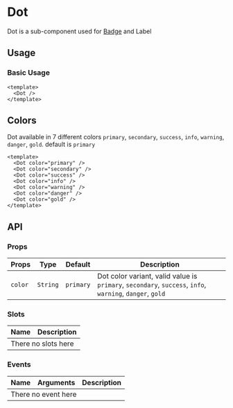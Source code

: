 <script setup>
  import Dot from './Dot.vue'
</script>

<style scoped lang="postcss">
  .preview {
    .dot {
      margin-right: 1rem;

      &:last-child {
        margin-right: 0;
      }
    }
  }
</style>

# Dot
Dot is a sub-component used for [Badge](/badge/component) and Label

## Usage

### Basic Usage

<preview>
  <Dot />
</preview>

```vue
<template>
  <Dot />
</template>
```

## Colors
Dot available in 7 different colors `primary`, `secondary`, `success`, `info`, `warning`, `danger`, `gold`. default is `primary`

<preview>
  <Dot color="primary" />
  <Dot color="secondary" />
  <Dot color="success" />
  <Dot color="info" />
  <Dot color="warning" />
  <Dot color="danger" />
  <Dot color="gold" />
</preview>

```vue
<template>
  <Dot color="primary" />
  <Dot color="secondary" />
  <Dot color="success" />
  <Dot color="info" />
  <Dot color="warning" />
  <Dot color="danger" />
  <Dot color="gold" />
</template>
```


## API

### Props

| Props      |   Type    |  Default  | Description                                                                                                 |
|------------|:---------:|:---------:|-------------------------------------------------------------------------------------------------------------|
| `color`    | `String`  | `primary` | Dot color variant, valid value is `primary`, `secondary`, `success`, `info`, `warning`, `danger`, `gold` |

### Slots

<table>
  <thead>
    <tr>
      <th>Name</th>
      <th>Description</th>
    </tr>
  </thead>
  <tbody>
    <tr>
      <td colspan="2" class="text-center">There no slots here</td>
    </tr>
  </tbody>
</table>

### Events

<table>
  <thead>
    <tr>
      <th>Name</th>
      <th>Arguments</th>
      <th>Description</th>
    </tr>
  </thead>
  <tbody>
    <tr>
      <td colspan="3" class="text-center">There no event here</td>
    </tr>
  </tbody>
</table>
